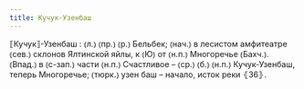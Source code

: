 ```yaml
---
title: Кучук-Узенбаш
---
```


⟦Кучук⟧-Узенбаш
: ⦅л.⦆ ⦅пр.⦆ ⦅р.⦆ Бельбек; ⦅нач.⦆ в лесистом амфитеатре ⦅сев.⦆ склонов Ялтинской яйлы, к ⦅Ю⦆ от ⦅н.п.⦆ Многоречье ⦅Бахч.⦆. ⦅Впад.⦆ в ⦅с-зап.⦆ части ⦅н.п.⦆ Счастливое – ⦅ср.⦆ ⦅б.⦆ ⦅н.п.⦆ Кучук-Узенбаш, теперь Многоречье; ⦅тюрк.⦆ узен баш – начало, исток реки ⦃З6⦄.

